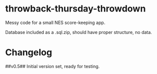throwback-thursday-throwdown
============================

Messy code for a small NES score-keeping app. 

Database included as a .sql.zip, should have proper structure, no data. 

**Changelog**
=============
##v0.5##
Initial version set, ready for testing. 
